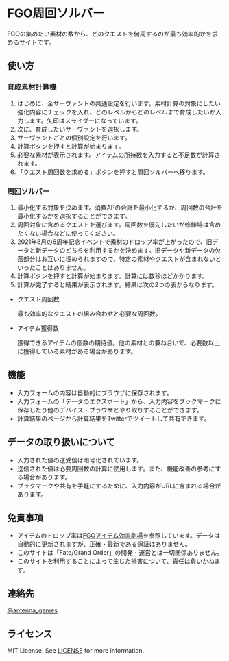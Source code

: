 
# FGO周回ソルバー

FGOの集めたい素材の数から、どのクエストを何周するのが最も効率的かを求めるサイトです。

## 使い方

### 育成素材計算機

1. はじめに、全サーヴァントの共通設定を行います。素材計算の対象にしたい強化内容にチェックを入れ、どのレベルからどのレベルまで育成したいか入力します。矢印はスライダーになっています。
2. 次に、育成したいサーヴァントを選択します。
3. サーヴァントごとの個別設定を行います。
4. 計算ボタンを押すと計算が始まります。
5. 必要な素材が表示されます。アイテムの所持数を入力すると不足数が計算されます。
6. 「クエスト周回数を求める」ボタンを押すと周回ソルバーへ移ります。

### 周回ソルバー

1. 最小化する対象を決めます。消費APの合計を最小化するか、周回数の合計を最小化するかを選択することができます。
2. 周回対象に含めるクエストを選びます。周回数を優先したいが修練場は含めたくない場合などに使ってください。
3.  2021年8月の6周年記念イベントで素材のドロップ率が上がったので、旧データと新データのどちらを利用するかを決めます。旧データや新データの欠落部分はお互いに埋められますので、特定の素材やクエストが含まれないといったことはありません。
4.  計算ボタンを押すと計算が始まります。計算には数秒ほどかかります。
5.  計算が完了すると結果が表示されます。結果は次の2つの表からなります。

   - クエスト周回数

     最も効率的なクエストの組み合わせと必要な周回数。

   - アイテム獲得数

     獲得できるアイテムの個数の期待値。他の素材との兼ね合いで、必要数以上に獲得している素材がある場合があります。

## 機能

- 入力フォームの内容は自動的にブラウザに保存されます。
- 入力フォームの「データのエクスポート」から、入力内容をブックマークに保存したり他のデバイス・ブラウザとやり取りすることができます。
- 計算結果のページから計算結果をTwitterでツイートして共有できます。

## データの取り扱いについて

- 入力された値の送受信は暗号化されています。
- 送信された値は必要周回数の計算に使用します。また、機能改善の参考にする場合があります。
- ブックマークや共有を手軽にするために、入力内容がURLに含まれる場合があります。

## 免責事項

- アイテムのドロップ率は[FGOアイテム効率劇場](https://sites.google.com/view/fgo-domus-aurea)を参照しています。データは自動的に更新されますが、正確・最新である保証はありません。
- このサイトは「Fate/Grand Order」の開発・運営とは一切関係ありません。
- このサイトを利用することによって生じた損害について、責任は負いかねます。

## 連絡先

[@antenna_games](https://twitter.com/antenna_games)

## ライセンス
MIT License. See [LICENSE](./LICENSE) for more information.